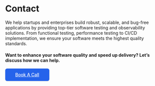 # Contact

We help startups and enterprises build robust, scalable, and bug-free applications by providing top-tier software testing and observability solutions. From functional testing, performance testing to CI/CD implementation, we ensure your software meets the highest quality standards.

#### Want to enhance your software quality and speed up delivery? Let’s discuss how we can help.

<div>
    <a href="https://cal.com/shubhendumadhukar" target="_blank"
        style="display: inline-flex; padding-left: 2rem;padding-right: 2rem; gap: 0.5rem; justify-content: center; align-items: center; border-radius: 0.375rem; height: 2.5rem; font-size: 0.875rem;line-height: 1.25rem; font-weight: 500; white-space: nowrap; background-color: hsl(221.2 83.2% 53.3% / 1); color: white; transition-property: color, background-color, border-color, text-decoration-color, fill, stroke; transition-timing-function: cubic-bezier(0.4, 0, 0.2, 1); transition-duration: 300ms; box-shadow: 0 1px 3px 0 rgba(0, 0, 0, 0.1), 0 1px 2px 0 rgba(0, 0, 0, 0.06);">
        Book A Call
    </a>
</div>
